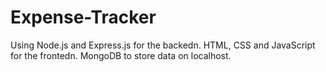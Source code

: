 # Expense-Tracker
Using Node.js and Express.js for the backedn.
HTML, CSS and JavaScript for the frontedn.
MongoDB to store data on localhost.
 
